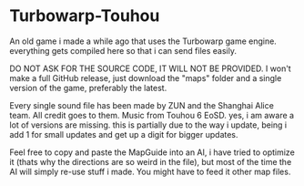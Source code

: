 # Turbowarp-Touhou
An old game i made a while ago that uses the Turbowarp game engine. everything gets compiled here so that i can send files easily.

DO NOT ASK FOR THE SOURCE CODE, IT WILL NOT BE PROVIDED.
I won't make a full GitHub release, just download the "maps" folder and a single version of the game, preferably the latest.

Every single sound file has been made by ZUN and the Shanghai Alice team. All credit goes to them. Music from Touhou 6 EoSD.
yes, i am aware a lot of versions are missing. this is partially due to the way i update, being i add 1 for small updates and get up a digit for bigger updates.

Feel free to copy and paste the MapGuide into an AI, i have tried to optimize it (thats why the directions are so weird in the file), but most of the time the AI will simply re-use stuff i made. You might have to feed it other map files.